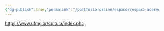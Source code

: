 ```yaml
---
{"dg-publish":true,"permalink":"/portfolio-online/espacos/espaco-acervo-artistico-ufmg/","tags":["💼/📍"],"created":"2024-02-14T12:36:18.739-03:00","updated":"2024-02-05T18:55:44.568-03:00"}
---
```



<https://www.ufmg.br/cultura/index.php>
